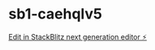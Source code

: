 # sb1-caehqlv5

[Edit in StackBlitz next generation editor ⚡️](https://stackblitz.com/~/github.com/Fcummings/sb1-caehqlv5)